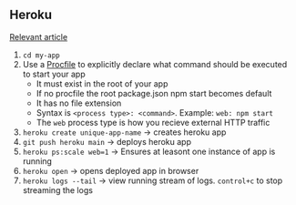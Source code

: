 ## Heroku

[Relevant article](https://devcenter.heroku.com/articles/getting-started-with-nodejs)

1. `cd my-app`
2. Use a [Procfile](https://devcenter.heroku.com/articles/procfile) to explicitly declare what command should be executed to start your app
   - It must exist in the root of your app
   - If no procfile the root package.json npm start becomes default
   - It has no file extension
   - Syntax is `<process type>: <command>`. Example: `web: npm start`
   - The `web` process type is how you recieve external HTTP traffic
3. `heroku create unique-app-name` -> creates heroku app
4. `git push heroku main` -> deploys heroku app
5. `heroku ps:scale web=1` -> Ensures at leasont one instance of app is running
6. `heroku open` -> opens deployed app in browser
7. `heroku logs --tail` -> view running stream of logs. `control+c` to stop streaming the logs
